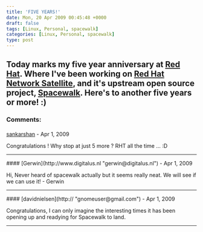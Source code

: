 ```yaml
---
title: 'FIVE YEARS!'
date: Mon, 20 Apr 2009 00:45:48 +0000
draft: false
tags: [Linux, Personal, spacewalk]
categories: [Linux, Personal, spacewalk]
type: post
---
```


Today marks my five year anniversary at [Red Hat](http://www.redhat.com). Where I've been working on [Red Hat Network Satellite](http://www.redhat.com/red_hat_network/), and it's upstream open source project, [Spacewalk](https://fedorahosted.org/spacewalk/). Here's to another five years or more! :)
---
### Comments:
#### 
[sankarshan](http://sankarshan.net "sankarshan@randomink.org") - <time datetime="2009-04-20 00:32:36">Apr 1, 2009</time>

Congratulations ! Why stop at just 5 more ? RHT all the time ... :D
<hr />
#### 
[Gerwin](http://www.digitalus.nl "gerwin@digitalus.nl") - <time datetime="2009-04-20 04:16:45">Apr 1, 2009</time>

Hi, Never heard of spacewalk actually but it seems really neat. We will see if we can use it! - Gerwin
<hr />
#### 
[davidnielsen](http:// "gnomeuser@gmail.com") - <time datetime="2009-04-20 14:53:25">Apr 1, 2009</time>

Congratulations, I can only imagine the interesting times it has been opening up and readying for Spacewalk to land.
<hr />
